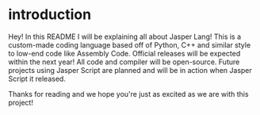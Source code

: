 # introduction
Hey! In this README I will be explaining all about Jasper Lang! 
This is a custom-made coding language based off of Python, C++ and similar style to low-end code like Assembly Code. 
Official releases will be expected within the next year! All code and compiler will be open-source.
Future projects using Jasper Script are planned and will be in action when Jasper Script it released.

Thanks for reading and we hope you're just as excited as we are with this project!
